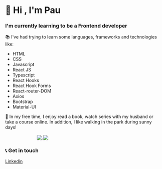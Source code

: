 
  
# :wave: Hi , I'm Pau

### I'm currently learning to be a Frontend developer

:books: I've had trying to learn some languages, frameworks and technologies like:

* HTML
* CSS
* Javascript
* React JS
* Typescript
* React Hooks
* React Hook Forms
* React-router-DOM
* Axios
* Bootstrap
* Material-UI

:evergreen_tree: In my free time, I enjoy read a book, watch series with my husband or take a course online. In addition, I like walking in the park during sunny days!

<div style="margin-left: 20%">
<a href="https://github.com/paula-carrano/github-readme-stats">
  <img align="center" src="https://github-readme-stats.vercel.app/api?username=paula-carrano&show_icons=true&theme=radical&hide=stars" />
</a>
<a href="https://github.com/paula-carrano/github-readme-stats">
  <img align="center" src="https://github-readme-stats.vercel.app/api/top-langs/?username=paula-carrano&layout=compact&theme=radical" />
</a>
  </div>

### :telephone_receiver: Get in touch

<a target=blank rel=noopener noreferrer href="https://www.linkedin.com/in/paulacarrano/" > Linkedin  </a>
